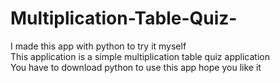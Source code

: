 # Multiplication-Table-Quiz-
I made this app with python to try it myself<br>
This application is a simple multiplication table quiz application<br>
You have to download python to use this app
hope you like it
